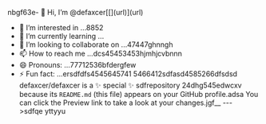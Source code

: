 nbgf63e- 👋 Hi, I’m @defaxcer[[[](url)](url)](url)
- 👀 I’m interested in ...8852
- 🌱 I’m currently learning ...
- 💞️ I’m looking to collaborate on ...47447ghnngh
- 📫 How to reach me ...dcs45453453hjmhjcvbnnn
- 😄 Pronouns: ...77712536bfdergfew
- ⚡ Fun fact: ...ersdfdfs4545645741
5466412sdfasd4585266dfsdsd
defaxcer/defaxcer is a ✨ special ✨ sdfrepository 24dhg545edwcxv
because its `README.md` (this file) appears on your GitHub profile.adsa
You can click the Preview link to take a look at your changes.jgf_[](url)_
--->sdfqe
yttyyu
